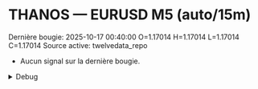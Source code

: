 # THANOS — EURUSD M5 (auto/15m)
Dernière bougie: 2025-10-17 00:40:00  O=1.17014  H=1.17014  L=1.17014  C=1.17014
Source active: twelvedata_repo

- Aucun signal sur la dernière bougie.

<details><summary>Debug</summary>

- TD_API_KEY manquant.

</details>